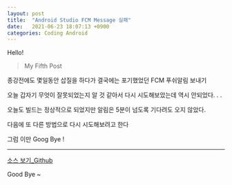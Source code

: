 ```yaml
---
layout: post
title:  "Android Studio FCM Message 실패"
date:   2021-06-23 18:07:13 +0900
categories: Coding Android
---
```

Hello! 
> My Fifth Post

종강전에도 몇일동안 삽질을 하다가 결국에는 포기했었던 FCM 푸쉬알림 보내기 

오늘 갑자기 무엇이 잘못되었는지 알 것 같아서 다시 시도해보았는데 역시 안되었다. . .

오늘도 빌드는 정상적으로 되었지만 알림은 5분이 넘도록 기다려도 오지 않았다.

다음에 또 다른 방법으로 다시 시도해보려고 한다

그럼 이만 Goog Bye !

---

[소스 보기_Github](https://github.com/Enterprise09/Android_Study/tree/master/push_test)

Good Bye ~ 
